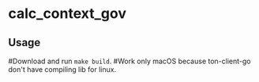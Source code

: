 # calc_context_gov

## Usage
#Download and run `make build`.
#Work only macOS because ton-client-go don't have compiling lib for linux.
